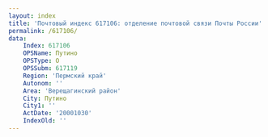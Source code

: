 ```yaml
---
layout: index
title: 'Почтовый индекс 617106: отделение почтовой связи Почты России'
permalink: /617106/
data:
    Index: 617106
    OPSName: Путино
    OPSType: О
    OPSSubm: 617119
    Region: 'Пермский край'
    Autonom: ''
    Area: 'Верещагинский район'
    City: Путино
    City1: ''
    ActDate: '20001030'
    IndexOld: ''
---
```

